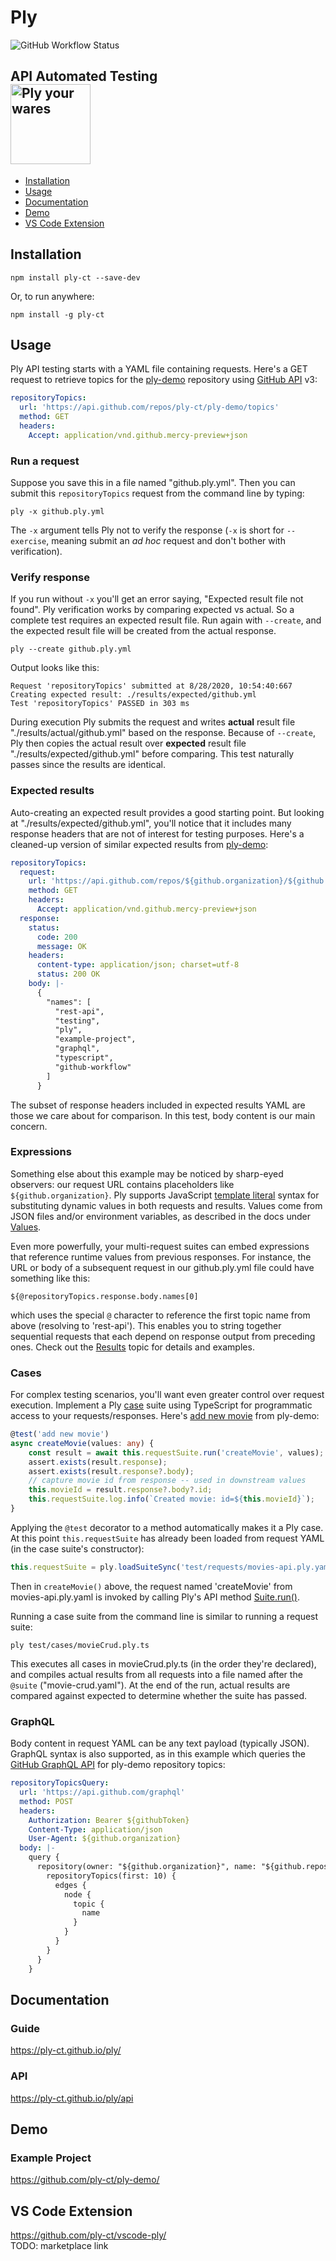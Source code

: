 # Ply
![GitHub Workflow Status](https://img.shields.io/github/workflow/status/ply-ct/ply/ply%20ci)

<h2>API Automated Testing
<div><img src="https://raw.githubusercontent.com/ply-ct/ply/master/docs/img/wares.png" width="128" alt="Ply your wares" /></div>
</h2>

  - [Installation](#installation)
  - [Usage](#usage)
  - [Documentation](#documentation)
  - [Demo](#demo)
  - [VS Code Extension](#vs-code-extension)

## Installation
```
npm install ply-ct --save-dev
```
Or, to run anywhere:
```
npm install -g ply-ct
```

## Usage
Ply API testing starts with a YAML file containing requests. Here's a GET request to retrieve
topics for the [ply-demo](https://github.com/ply-ct/ply-demo) repository using
[GitHub API](https://developer.github.com/v3/repos/#get-all-repository-topics) v3:
```yaml
repositoryTopics:
  url: 'https://api.github.com/repos/ply-ct/ply-demo/topics'
  method: GET
  headers:
    Accept: application/vnd.github.mercy-preview+json
```

### Run a request
Suppose you save this in a file named "github.ply.yml". Then you can submit this
`repositoryTopics` request from the command line by typing:
```
ply -x github.ply.yml
```
The `-x` argument tells Ply not to verify the response (`-x` is short for `--exercise`, 
meaning submit an *ad hoc* request and don't bother with verification).

### Verify response
If you run without `-x` you'll get an error saying, "Expected result file not found". Ply verification
works by comparing expected vs actual. So a complete test requires an expected result file. Run again
with `--create`, and the expected result file will be created from the actual response.
```
ply --create github.ply.yml
```
Output looks like this:
```
Request 'repositoryTopics' submitted at 8/28/2020, 10:54:40:667
Creating expected result: ./results/expected/github.yml
Test 'repositoryTopics' PASSED in 303 ms
```
During execution Ply submits the request and writes **actual** result file "./results/actual/github.yml"
based on the response. Because of `--create`, Ply then copies the actual result over **expected** result file "./results/expected/github.yml"
before comparing. This test naturally passes since the results are identical.

### Expected results
Auto-creating an expected result provides a good starting point. But looking at "./results/expected/github.yml",
you'll notice that it includes many response headers that are not of interest for testing purposes. Here's a
cleaned-up version of similar expected results from [ply-demo](https://github.com/ply-ct/ply-demo/blob/master/test/requests/github-api.ply.yaml#L1):
```yaml
repositoryTopics:
  request:
    url: 'https://api.github.com/repos/${github.organization}/${github.repository}/topics'
    method: GET
    headers:
      Accept: application/vnd.github.mercy-preview+json
  response:
    status:
      code: 200
      message: OK
    headers:
      content-type: application/json; charset=utf-8
      status: 200 OK
    body: |-
      {
        "names": [
          "rest-api",
          "testing",
          "ply",
          "example-project",
          "graphql",
          "typescript",
          "github-workflow"
        ]
      }
```
The subset of response headers included in expected results YAML are those we care about for comparison.
In this test, body content is our main concern.

### Expressions
Something else about this example may be noticed by sharp-eyed observers: our request URL contains
placeholders like `${github.organization}`. Ply supports JavaScript [template literal](https://developer.mozilla.org/en-US/docs/Web/JavaScript/Reference/Template_literals)
syntax for substituting dynamic values in both requests and results. Values come from JSON files and/or environment variables,
as described in the docs under [Values](https://ply-ct.github.io/ply/topics/values).

Even more powerfully, your multi-request suites can embed expressions that reference runtime values from previous responses.
For instance, the URL or body of a subsequent request in our github.ply.yml file could have something like this:
```
${@repositoryTopics.response.body.names[0]
```
which uses the special `@` character to reference the first topic name from above (resolving to 'rest-api').
This enables you to string together sequential requests that each depend on response output from preceding ones.
Check out the [Results](https://ply-ct.github.io/ply/topics/results) topic for details and examples.

### Cases
For complex testing scenarios, you'll want even greater control over request execution.
Implement a Ply [case](https://ply-ct.github.io/ply/topics/cases) suite using TypeScript for programmatic
access to your requests/responses. Here's [add new movie](https://github.com/ply-ct/ply-demo/blob/master/test/cases/movieCrud.ply.ts#L31) 
from ply-demo:
```typescript
@test('add new movie')
async createMovie(values: any) {
    const result = await this.requestSuite.run('createMovie', values);
    assert.exists(result.response);
    assert.exists(result.response?.body);
    // capture movie id from response -- used in downstream values
    this.movieId = result.response?.body?.id;
    this.requestSuite.log.info(`Created movie: id=${this.movieId}`);
}
```
Applying the `@test` decorator to a method automatically makes it a Ply case. At this point `this.requestSuite` has already 
been loaded from request YAML (in the case suite's constructor):
```typescript
this.requestSuite = ply.loadSuiteSync('test/requests/movies-api.ply.yaml');
```
Then in `createMovie()` above, the request named 'createMovie' from movies-api.ply.yaml is invoked by calling Ply's API
method [Suite.run()](https://ply-ct.github.io/ply/api-docs/classes/suite.html#run).

Running a case suite from the command line is similar to running a request suite:
```
ply test/cases/movieCrud.ply.ts
```
This executes all cases in movieCrud.ply.ts (in the order they're declared), and compiles actual results from all requests
into a file named after the `@suite` ("movie-crud.yaml"). At the end of the run, actual results are compared against expected
to determine whether the suite has passed. 

### GraphQL
Body content in request YAML can be any text payload (typically JSON). GraphQL syntax is also supported, as in this
example which queries the [GitHub GraphQL API](https://docs.github.com/en/graphql) for ply-demo repository topics: 
```yaml
repositoryTopicsQuery:
  url: 'https://api.github.com/graphql'
  method: POST
  headers:
    Authorization: Bearer ${githubToken}
    Content-Type: application/json
    User-Agent: ${github.organization}
  body: |-
    query {
      repository(owner: "${github.organization}", name: "${github.repository}") {
        repositoryTopics(first: 10) {
          edges {
            node {
              topic {
                name
              }
            }
          }
        }
      }
    }
```

## Documentation

### Guide
<https://ply-ct.github.io/ply/>

### API
<https://ply-ct.github.io/ply/api>

## Demo

### Example Project
<https://github.com/ply-ct/ply-demo/>

## VS Code Extension
<https://github.com/ply-ct/vscode-ply/>  
TODO: marketplace link



